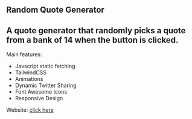 ## Random Quote Generator

## A quote generator that randomly picks a quote from a bank of 14 when the button is clicked.

Main features:

 - Javscript static fetching
 - TailwindCSS
 - Animations
 - Dynamic Twitter Sharing
 - Font Awesome Icons
 - Responsive Design

 Website: [click here](https://nextjs-random-quote-gamma.vercel.app/)


